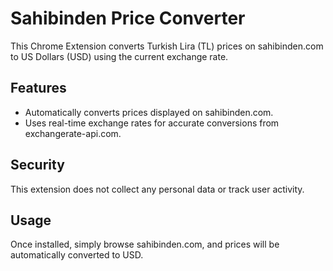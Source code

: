# Sahibinden Price Converter

This Chrome Extension converts Turkish Lira (TL) prices on sahibinden.com to US Dollars (USD) using the current exchange rate.

## Features

- Automatically converts prices displayed on sahibinden.com.
- Uses real-time exchange rates for accurate conversions from exchangerate-api.com.

## Security

This extension does not collect any personal data or track user activity.

## Usage

Once installed, simply browse sahibinden.com, and prices will be automatically converted to USD.
